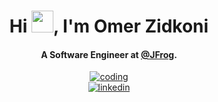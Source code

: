 <div align="center">
<h1 align="center">Hi <img width="35" src="https://user-images.githubusercontent.com/42378118/110234147-e3259600-7f4e-11eb-95be-0c4047144dea.gif">, I'm Omer Zidkoni</h1>
  <h4 align="center">A Software Engineer at <a href="https://github.com/jfrog">@JFrog</a>. 
</div>

<div align="center">
  <a href="https://1999azzar.github.io/1999AZZAR/">
  <img  src="https://camo.githubusercontent.com/5352b6b2b973a416adb9f788796e6e861e6ff286d2d83780df8ef7d90d4ca349/68747470733a2f2f6d656469612e67697068792e636f6d2f6d656469612f53576f536b4e36447854737a71494b4571762f67697068792e676966"
       alt="coding" /></a>
  </br>
  
  <a href="https://linkedin.com/in/omer-zidkoni" target="_blank">
  <img src=https://img.shields.io/badge/linkedin-%2300acee.svg?color=405DE6&style=for-the-badge&logo=linkedin&logoColor=white alt=linkedin style="margin-bottom: 5px;" />
</div>
